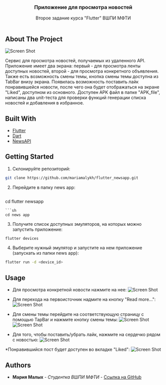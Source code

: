 <br/>
<p align="center">

  <h3 align="center">Приложение для просмотра новостей</h3>

  <p align="center">
    Второе задание курса "Flutter" ВШПИ МФТИ
    <br/>
    <br/>
  </p>
</p>



## About The Project

  ![Screen Shot](/flutter_newsapp/Screenshots/home_screen.png)

Сервис для просмотра новостей, получаемых из удаленного API. Приложение имеет два экрана: первый - для просмотра ленты доступных новостей, второй - для просмотра конкретного объявления. 
Также есть возможность смены темы, кнопка смены темы доступна из TabBar внизу экрана. Появилась возможность поставить лайк понравившейся новости, после чего она будет отображаться на экране
"Liked", доступном из основного.
Доступен APK файл в папке "APK_file", написаны два unit-теста для проверки функций генерации списка новостей и добавления в избранное.

## Built With



* [Flutter](https://flutter.dev)
* [Dart](https://dart.dev)
* [NewsAPI](https://newsapi.org)

## Getting Started

1. Склонируйте репозиторий:

```sh
git clone https://github.com/mariamalykh/flutter_newsapp.git
```

2. Перейдите в папку news app:
   ```sh
cd flutter newsapp
```
```sh
cd news app
```

3. Получите список доступных эмуляторов, на которых можно запустить приложение:

```sh
flutter devices
```

4. Выберите нужный эмулятор и запустите на нем приложение (запускать из папки news app):

```sh
flutter run -d <device_id>
```

## Usage
* Для просмотра конкретной новости нажмите на нее:
  ![Screen Shot](/flutter_newsapp/Screenshots/item_screen.png)

* Для перехода на первоисточник надмите на кнопку "Read more...":
  ![Screen Shot](/flutter_newsapp/Screenshots/read_more.png)

* Для смены темы перейдите на соответствующую страницу с помощью TapBar и нажмите кнопку смены темы:
  ![Screen Shot](/flutter_newsapp/Screenshots/change_theme.png)
![Screen Shot](/flutter_newsapp/Screenshots/dark_theme.png)

* Для того, чтобы поставить/убрать лайк, нажмите на сердечко рядом с новостью:
![Screen Shot](/flutter_newsapp/Screenshots/add_to_favorites.png)

*Понравившийся пост будет доступен во вкладке "Liked":
![Screen Shot](/flutter_newsapp/Screenshots/liked_list.png)





## Authors

* **Мария Малых** - *Студентка ВШПИ МФТИ* - [Ссылка на GitHub](https://github.com/mariamalykh/)


